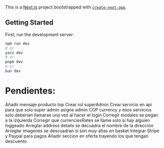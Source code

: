 This is a [Next.js](https://nextjs.org/) project bootstrapped with [`create-next-app`](https://github.com/vercel/next.js/tree/canary/packages/create-next-app).

## Getting Started

First, run the development server:

```bash
npm run dev
# or
yarn dev
# or
pnpm dev
# or
bun dev
```

# Pendientes:
Añadir mensaje producto top
Crear rol superAdmin
Crear servicio en api para que solo super admin asigne admin
COP currency y esos servicios solo deberian llamarse una vez al hacer el login
Corregir modales se pegan a la izquierda
Corregir que currenciesRates se llame solo si hay alguien loggeado
Arreglar address details se decuadra el nombre de la direccion 
Arreglar imagenes se descuadran si son muy altas en basket
Integrar Stripe y Paypal para pagos
Añadir seccion en oferta trayendo los que tengan descuento 
